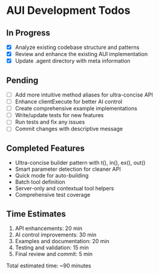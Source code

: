 # AUI Development Todos

## In Progress
- [x] Analyze existing codebase structure and patterns
- [x] Review and enhance the existing AUI implementation
- [x] Update .agent directory with meta information

## Pending
- [ ] Add more intuitive method aliases for ultra-concise API
- [ ] Enhance clientExecute for better AI control
- [ ] Create comprehensive example implementations
- [ ] Write/update tests for new features
- [ ] Run tests and fix any issues
- [ ] Commit changes with descriptive message

## Completed Features
- Ultra-concise builder pattern with t(), in(), ex(), out()
- Smart parameter detection for cleaner API
- Quick mode for auto-building
- Batch tool definition
- Server-only and contextual tool helpers
- Comprehensive test coverage

## Time Estimates
1. API enhancements: 20 min
2. AI control improvements: 30 min  
3. Examples and documentation: 20 min
4. Testing and validation: 15 min
5. Final review and commit: 5 min

Total estimated time: ~90 minutes